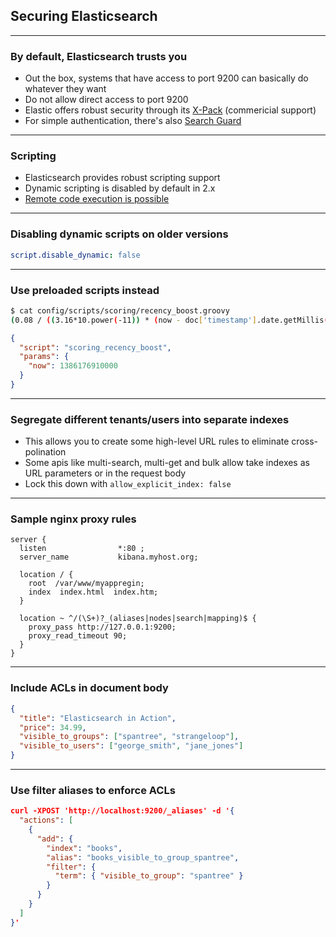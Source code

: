   ## Securing Elasticsearch

---

### By default, Elasticsearch trusts you

* Out the box, systems that have access to port 9200 can basically do whatever they want
* Do not allow direct access to port 9200
* Elastic offers robust security through its [X-Pack](https://www.elastic.co/products/x-pack) (commericial support)
* For simple authentication, there's also [Search Guard](https://floragunn.com/searchguard/)

---

### Scripting

* Elasticsearch provides robust scripting support
* Dynamic scripting is disabled by default in 2.x
* [Remote code execution is possible](http://blog.liftsecurity.io/2013/11/30/elasticsearch-command-execution-using-script)

---

### Disabling dynamic scripts on older versions

```yaml
script.disable_dynamic: false
```

---

### Use preloaded scripts instead

```bash
$ cat config/scripts/scoring/recency_boost.groovy
(0.08 / ((3.16*10.power(-11)) * (now - doc['timestamp'].date.getMillis()).abs() + 0.05)) + 1.0
```

```json
{
  "script": "scoring_recency_boost",
  "params": {
    "now": 1386176910000
  }
}
 ```

---

### Segregate different tenants/users into separate indexes

* This allows you to create some high-level URL rules to eliminate cross-polination
* Some apis like multi-search, multi-get and bulk allow take indexes as URL parameters or in the request body
* Lock this down with `allow_explicit_index: false`

---

### Sample nginx proxy rules

```nginx
server {
  listen                *:80 ;
  server_name           kibana.myhost.org;

  location / {
    root  /var/www/myappregin;
    index  index.html  index.htm;
  }

  location ~ ^/(\S+)?_(aliases|nodes|search|mapping)$ {
    proxy_pass http://127.0.0.1:9200;
    proxy_read_timeout 90;
  }
}
```

---

### Include ACLs in document body

```json
{
  "title": "Elasticsearch in Action",
  "price": 34.99,
  "visible_to_groups": ["spantree", "strangeloop"],
  "visible_to_users": ["george_smith", "jane_jones"]
}
```

---

### Use filter aliases to enforce ACLs

```json
curl -XPOST 'http://localhost:9200/_aliases' -d '{
  "actions": [
    {
      "add": {
        "index": "books",
        "alias": "books_visible_to_group_spantree",
        "filter": {
          "term": { "visible_to_group": "spantree" }
        }
      }
    }
  ]
}'
```
